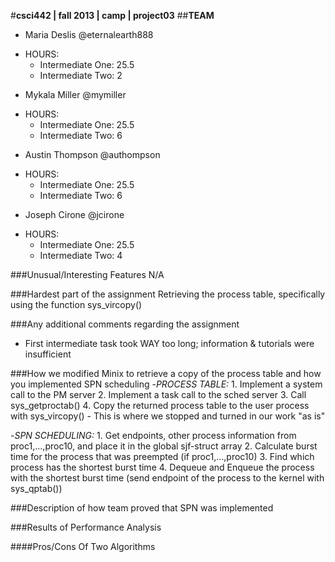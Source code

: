 #**csci442 | fall 2013 | camp | project03**
##**TEAM**

- Maria Deslis @eternalearth888
 * HOURS:
 	+ Intermediate One: 25.5
 	+ Intermediate Two: 2
- Mykala Miller @mymiller
 * HOURS:
 	+ Intermediate One: 25.5
 	+ Intermediate Two: 6
- Austin Thompson @authompson
 * HOURS:
 	+ Intermediate One: 25.5
 	+ Intermediate Two: 6
- Joseph Cirone @jcirone
 * HOURS:
 	+ Intermediate One: 25.5
 	+ Intermediate Two: 4

###Unusual/Interesting Features
 	N/A

###Hardest part of the assignment
 	Retrieving the process table, specifically using the function sys_vircopy()

###Any additional comments regarding the assignment
- First intermediate task took WAY too long; information & tutorials were insufficient

###How we modified Minix to retrieve a copy of the process table and how you implemented SPN scheduling
  -*PROCESS TABLE:*
 	1. Implement a system call to the PM server
 	2. Implement a task call to the sched server
 	3. Call sys_getproctab()
 	4. Copy the returned process table to the user process with sys_vircopy() - This is where we stopped and turned in our work "as is"

 -*SPN SCHEDULING:*
 	1. Get endpoints, other process information from proc1,...,proc10, and place it in the global sjf-struct array
 	2. Calculate burst time for the process that was preempted (if proc1,...,proc10)
 	3. Find which process has the shortest burst time
 	4. Dequeue and Enqueue the process with the shortest burst time (send endpoint of the process to the kernel with sys_qptab())

###Description of how team proved that SPN was implemented

###Results of Performance Analysis

####Pros/Cons Of Two Algorithms
